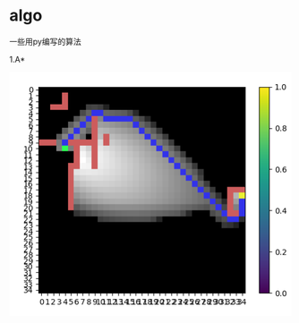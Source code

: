 # algo
一些用py编写的算法

1.A*

![image](https://github.com/plasmaC/algo/blob/master/screenshots/aStar.png)
